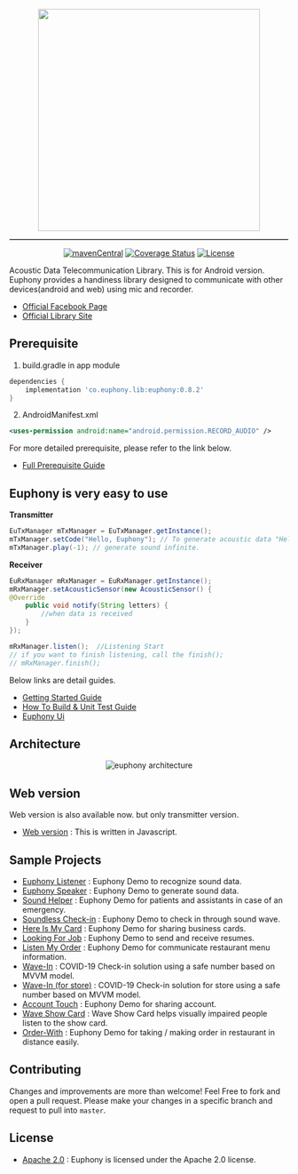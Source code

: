 <p align='center'><img src='https://github.com/designe/euphony/raw/master/assets/euphony_logo.png' width='400px' /></p>
<hr style='border-style:inset; border-width:0.5px'/>
<p align='center'>
    <a href = 'https://search.maven.org/artifact/co.euphony.lib/euphony'><img src='https://maven-badges.herokuapp.com/maven-central/co.euphony.lib/euphony/badge.svg' alt='mavenCentral'/></a> <a href = 'https://coveralls.io/github/designe/euphony?branch=master'><img src='https://coveralls.io/repos/github/designe/euphony/badge.svg?branch=master' alt='Coverage Status'/></a> <a href = 'https://opensource.org/licenses/Apache-2.0'><img src='https://img.shields.io/badge/License-Apache%202.0-blue.svg' alt='License'/></a>
</p>

Acoustic Data Telecommunication Library. This is for Android version.
Euphony provides a handiness library designed to communicate with other devices(android and web) using mic and recorder.

- [Official Facebook Page](https://www.facebook.com/euphonyproject)
- [Official Library Site](https://dev.jbear.co/euphony)

## Prerequisite

1. build.gradle in app module

```gradle
dependencies {
    implementation 'co.euphony.lib:euphony:0.8.2'
}
```

2. AndroidManifest.xml

```xml
<uses-permission android:name="android.permission.RECORD_AUDIO" />
```

For more detailed prerequisite, please refer to the link below.

- [Full Prerequisite Guide](PREREQUISITE.md)

## Euphony is very easy to use

**Transmitter**

```java
EuTxManager mTxManager = EuTxManager.getInstance();
mTxManager.setCode("Hello, Euphony"); // To generate acoustic data "Hello, Euphony"
mTxManager.play(-1); // generate sound infinite.
```

**Receiver**

```java
EuRxManager mRxManager = EuRxManager.getInstance();
mRxManager.setAcousticSensor(new AcousticSensor() {
@Override
    public void notify(String letters) {
        //when data is received
    }
});

mRxManager.listen();  //Listening Start
// if you want to finish listening, call the finish();
// mRxManager.finish();

```

Below links are detail guides.

- [Getting Started Guide](GETTING_STARTED.md)
- [How To Build & Unit Test Guide](HOWTOBUILD.md)
- [Euphony Ui](EUPHONY_UI.md)

## Architecture

<p align='center'> <img src='https://github.com/euphony-io/euphony/raw/master/assets/euphony_architecture.png' alt='euphony architecture'> </p>

## Web version

Web version is also available now. but only transmitter version.

- [Web version](https://github.com/euphony-io/euphony.js) : This is written in Javascript.

## Sample Projects

- [Euphony Listener](https://github.com/euphony-io/euphony-listener) : Euphony Demo to recognize sound data.
- [Euphony Speaker](https://github.com/euphony-io/euphony-speaker) : Euphony Demo to generate sound data.
- [Sound Helper](https://github.com/euphony-io/sound-helper) : Euphony Demo for patients and assistants in case of an emergency.
- [Soundless Check-in](https://github.com/euphony-io/soundless-check-in) : Euphony Demo to check in through sound wave.
- [Here Is My Card](https://github.com/euphony-io/here-is-my-card) : Euphony Demo for sharing business cards.
- [Looking For Job](https://github.com/euphony-io/looking-for-job) : Euphony Demo to send and receive resumes.
- [Listen My Order](https://github.com/euphony-io/listen-my-order) : Euphony Demo for communicate restaurant menu information.
- [Wave-In](https://github.com/euphony-io/wave-in-speaker) : COVID-19 Check-in solution using a safe number based on MVVM model.
- [Wave-In (for store)](https://github.com/euphony-io/wave-in-listener) : COVID-19 Check-in solution for store using a safe number based on MVVM model.
- [Account Touch](https://github.com/euphony-io/account-touch) : Euphony Demo for sharing account.
- [Wave Show Card](https://github.com/euphony-io/wave-show-card) : Wave Show Card helps visually impaired people listen to the show card.
- [Order-With](https://github.com/euphony-io/order-with) : Euphony Demo for taking / making order in restaurant in distance easily.

## Contributing

Changes and improvements are more than welcome! Feel Free to fork and open a pull request. Please make your changes in a specific branch and request to pull into `master`.

## License

- [Apache 2.0](https://github.com/euphony-io/euphony/blob/master/LICENSE) : Euphony is licensed under the Apache 2.0 license.
